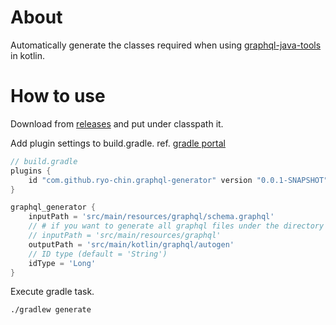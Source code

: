 # About
Automatically generate the classes required when using [graphql-java-tools](https://github.com/graphql-java-kickstart/graphql-java-tools) in kotlin.

# How to use
Download from [releases](https://github.com/ryo-chin/graphql-generator/releases) and put under classpath it.

Add plugin settings to build.gradle. ref. [gradle portal](https://plugins.gradle.org/plugin/com.github.ryo-chin.graphql-generator)
```groovy
// build.gradle
plugins {
    id "com.github.ryo-chin.graphql-generator" version "0.0.1-SNAPSHOT"
}

graphql_generator {
    inputPath = 'src/main/resources/graphql/schema.graphql' 
    // # if you want to generate all graphql files under the directory 
    // inputPath = 'src/main/resources/graphql'
    outputPath = 'src/main/kotlin/graphql/autogen'
    // ID type (default = 'String')
    idType = 'Long'
}
```
Execute gradle task.
```bash
./gradlew generate
```
